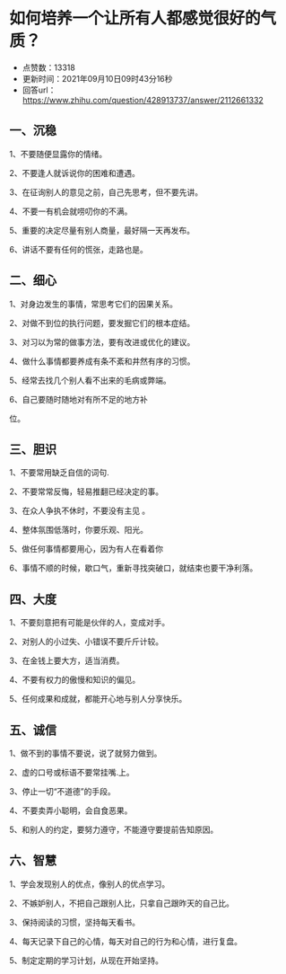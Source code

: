 # 如何培养一个让所有人都感觉很好的气质？
- 点赞数：13318
- 更新时间：2021年09月10日09时43分16秒
- 回答url：https://www.zhihu.com/question/428913737/answer/2112661332
<body>
 <h2>一、沉稳</h2>
 <p data-pid="MXntZMds">1、不要随便显露你的情绪。</p>
 <p data-pid="fFfv7TE1">2、不要逢人就诉说你的困难和遭遇。</p>
 <p data-pid="gV57Kmx_">3、在征询别人的意见之前，自己先思考，但不要先讲。</p>
 <p data-pid="lDzHqaQs">4、不要一有机会就唠叨你的不满。</p>
 <p data-pid="HK0pMf9N">5、重要的决定尽量有别人商量，最好隔一天再发布。</p>
 <p data-pid="5nzhMHsb">6、讲话不要有任何的慌张，走路也是。</p>
 <h2>二、细心</h2>
 <p data-pid="l7RtTUQJ">1、对身边发生的事情，常思考它们的因果关系。</p>
 <p data-pid="7mH3B7JF">2、对做不到位的执行问题，要发掘它们的根本症结。</p>
 <p data-pid="cPI6RNuO">3、对习以为常的做事方法，要有改进或优化的建议。</p>
 <p data-pid="LMjz7zcd">4、做什么事情都要养成有条不紊和井然有序的习惯。</p>
 <p data-pid="ECMAR9aE">5、经常去找几个别人看不出来的毛病或弊端。</p>
 <p data-pid="NRqfEr4I">6、自己要随时随地对有所不足的地方补</p>
 <p data-pid="07WQUhhv">位。</p>
 <h2>三、胆识</h2>
 <p data-pid="ZAH6RQCh">1、不要常用缺乏自信的词句.</p>
 <p data-pid="yFkBxwZj">2、不要常常反悔，轻易推翻已经决定的事。</p>
 <p data-pid="rey18M0c">3、在众人争执不休时，不要没有主见 。</p>
 <p data-pid="og5NLC3H">4、整体氛围低落时，你要乐观、阳光。</p>
 <p data-pid="Pl248o29">5、做任何事情都要用心，因为有人在看着你</p>
 <p data-pid="ceOXQNKI">6、事情不顺的时候，歇口气，重新寻找突破口，就结束也要干净利落。</p>
 <h2>四、大度</h2>
 <p data-pid="Tv0FF99M">1、不要刻意把有可能是伙伴的人，变成对手。</p>
 <p data-pid="-eE_I2aS">2、对别人的小过失、小错误不要斤斤计较。</p>
 <p data-pid="K1NeOj7Z">3、在金钱上要大方，适当消费。</p>
 <p data-pid="CRZVEey1">4、不要有权力的傲慢和知识的偏见。</p>
 <p data-pid="8UKYHp4M">5、任何成果和成就，都能开心地与别人分享快乐。</p>
 <h2>五、诚信</h2>
 <p data-pid="oLhrMZbT">1、做不到的事情不要说，说了就努力做到。</p>
 <p data-pid="YaBj161Q">2、虚的口号或标语不要常挂嘴.上。</p>
 <p data-pid="hB9QHvWI">3、停止一切“不道德”的手段。</p>
 <p data-pid="PG15HZ8G">4、不要卖弄小聪明，会自食恶果。</p>
 <p data-pid="tLTOFZaR">5、和别人的约定，要努力遵守，不能遵守要提前告知原因。</p>
 <h2>六、智慧</h2>
 <p data-pid="gtp3xa4X">1、学会发现别人的优点，像别人的优点学习。</p>
 <p data-pid="z-z3OWjA">2、不嫉妒别人，不把自己跟别人比，只拿自己跟昨天的自己比。</p>
 <p data-pid="Q5Uwnoie">3、保持阅读的习惯，坚持每天看书。</p>
 <p data-pid="AmnrXha-">4、每天记录下自己的心情，每天对自己的行为和心情，进行复盘。</p>
 <p data-pid="y6Kvj-Qe">5、制定定期的学习计划，从现在开始坚持。</p>
</body>